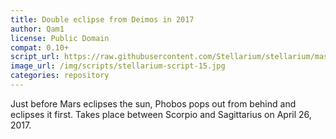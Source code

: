 ```yaml
---
title: Double eclipse from Deimos in 2017
author: Qam1
license: Public Domain
compat: 0.10+
script_url: https://raw.githubusercontent.com/Stellarium/stellarium/master/scripts/phobos_phun_1.ssc
image_url: /img/scripts/stellarium-script-15.jpg
categories: repository
---
```

Just before Mars eclipses the sun, Phobos pops out from behind and eclipses it first. Takes place between Scorpio and Sagittarius on April 26, 2017.